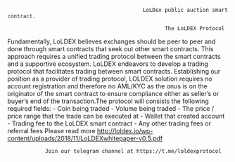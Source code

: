                                                LoLDex public auction smart contract.

                                                      The LoLDEX Protocol
                                                      
Fundamentally, LoLDEX believes exchanges should be peer to peer and done through smart contracts that seek out other smart contracts. This approach requires a unified trading protocol between the smart contracts and a supportive ecosystem. LoLDEX endeavors to develop a trading protocol that facilitates trading between smart contracts. Establishing our position as a provider of trading protocol, LOLDEX solution requires no account registration and therefore no AML/KYC as the onus is on the originator of the smart contract to ensure compliance either as seller’s or buyer’s end of the transaction.The protocol will consists the following required fields:
                      - Coin being traded
                      - Volume being traded
                      - The price / price range that the trade can be executed at
                      - Wallet that created account
                      - Trading fee to the LoLDEX smart contract
                      - Any other trading fees or referral fees
Please read more 
                http://loldex.io/wp-content/uploads/2018/11/LoLDEXwhitepaper-v0.5.pdf
                
                Join our telegram channel at https://t.me/loldexprotocol
